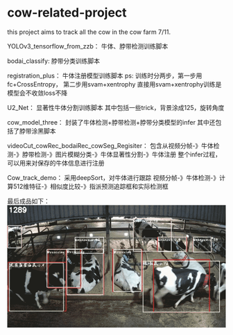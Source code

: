 # cow-related-project
this project aims to track all the cow in the cow farm 7/11.

YOLOv3_tensorflow_from_zzb：
牛体、脖带检测训练脚本

bodai_classify: 
脖带分类训练脚本

registration_plus：
牛体注册模型训练脚本
ps: 训练时分两步，第一步用 fc+CrossEntropy， 第二步用svam+xentrophy
直接用svam+xentrophy训练是模型会不收敛loss不降

U2_Net：
显著性牛体分割训练脚本
其中包括一些trick，背景涂成125，旋转角度

cow_model_three：
封装了牛体检测+脖带检测+脖带分类模型的infer
其中还包括了脖带涂黑脚本

videoCut_cowRec_bodaiRec_cowSeg_Regisiter：
包含从视频分帧-》牛体检测-》脖带检测-》图片模糊分类-》牛体显著性分割-》牛体注册
整个infer过程，可以用来对保存的牛体信息进行注册

Cow_track_demo：
采用deepSort，对牛体进行跟踪
视频分帧-》牛体检测-》计算512维特征-》相似度比较-》指派预测追踪框和实际检测框

最后成品如下：  
![sample](./sample2.gif)



